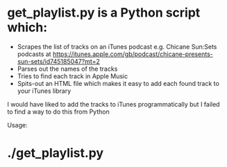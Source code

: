 # get_playlist.py is a Python script which:

- Scrapes the list of tracks on an iTunes podcast e.g. Chicane Sun:Sets podcasts at https://itunes.apple.com/gb/podcast/chicane-presents-sun-sets/id745185047?mt=2
- Parses out the names of the tracks
- Tries to find each track in Apple Music
- Spits-out an HTML file which makes it easy to add each found track to your iTunes library

I would have liked to add the tracks to iTunes programmatically but I failed to find a way to do this from Python

Usage:

# ./get_playlist.py
